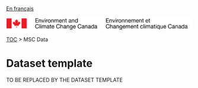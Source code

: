[En français](readme_fr.md)

![ECCC logo](../../img_eccc-logo.png)

[TOC](../readme_en.md) > MSC Data


Dataset template
===============

TO BE REPLACED BY THE DATASET TEMPLATE
